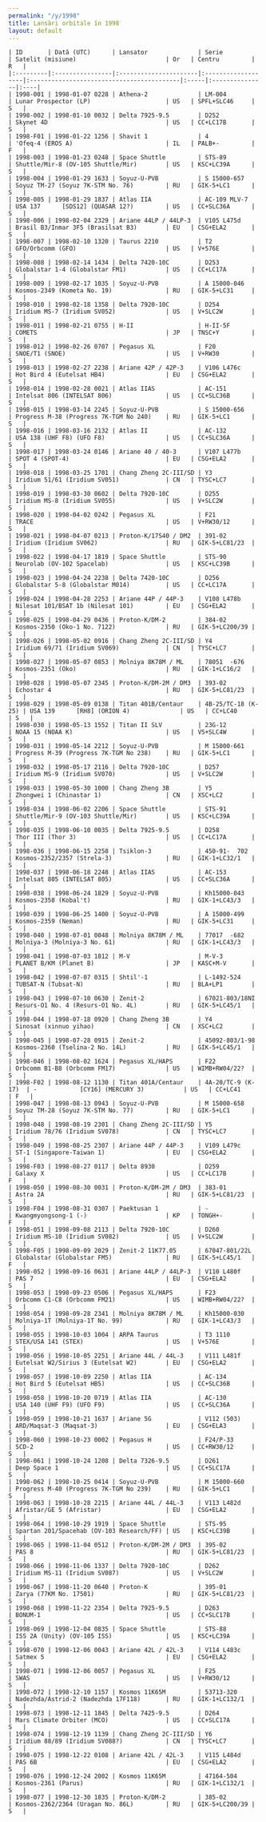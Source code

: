 ```yaml
---
permalink: "/y/1998"
title: Lansări orbitale în 1998
layout: default
---
```


    | ID       | Dată (UTC)      | Lansator              | Serie              | Satelit (misiune)                         | Or   | Centru         | R   |
    |:---------|:----------------|:----------------------|:-------------------|:------------------------------------------|:-----|:---------------|:----|
    | 1998-001 | 1998-01-07 0228 | Athena-2              | LM-004             | Lunar Prospector (LP)                     | US   | SPFL+SLC46     | S   |
    | 1998-002 | 1998-01-10 0032 | Delta 7925-9.5        | D252               | Skynet 4D                                 | US   | CC+LC17B       | S   |
    | 1998-F01 | 1998-01-22 1256 | Shavit 1              | 4                  | 'Ofeq-4 (EROS A)                          | IL   | PALB+-         | F   |
    | 1998-003 | 1998-01-23 0248 | Space Shuttle         | STS-89             | Shuttle/Mir-8 (OV-105 Shuttle/Mir)        | US   | KSC+LC39A      | S   |
    | 1998-004 | 1998-01-29 1633 | Soyuz-U-PVB           | S 15000-657        | Soyuz TM-27 (Soyuz 7K-STM No. 76)         | RU   | GIK-5+LC1      | S   |
    | 1998-005 | 1998-01-29 1837 | Atlas IIA             | AC-109 MLV-7       | USA 137      [SDS12] (QUASAR 12?)         | US   | CC+SLC36A      | S   |
    | 1998-006 | 1998-02-04 2329 | Ariane 44LP / 44LP-3  | V105 L475d         | Brasil B3/Inmar 3F5 (Brasilsat B3)        | EU   | CSG+ELA2       | S   |
    | 1998-007 | 1998-02-10 1320 | Taurus 2210           | T2                 | GFO/Orbcomm (GFO)                         | US   | V+576E         | S   |
    | 1998-008 | 1998-02-14 1434 | Delta 7420-10C        | D253               | Globalstar 1-4 (Globalstar FM1)           | US   | CC+LC17A       | S   |
    | 1998-009 | 1998-02-17 1035 | Soyuz-U-PVB           | A 15000-046        | Kosmos-2349 (Kometa No. 19)               | RU   | GIK-5+LC31     | S   |
    | 1998-010 | 1998-02-18 1358 | Delta 7920-10C        | D254               | Iridium MS-7 (Iridium SV052)              | US   | V+SLC2W        | S   |
    | 1998-011 | 1998-02-21 0755 | H-II                  | H-II-5F            | COMETS                                    | JP   | TNSC+Y         | S   |
    | 1998-012 | 1998-02-26 0707 | Pegasus XL            | F20                | SNOE/T1 (SNOE)                            | US   | V+RW30         | S   |
    | 1998-013 | 1998-02-27 2238 | Ariane 42P / 42P-3    | V106 L476c         | Hot Bird 4 (Eutelsat HB4)                 | EU   | CSG+ELA2       | S   |
    | 1998-014 | 1998-02-28 0021 | Atlas IIAS            | AC-151             | Intelsat 806 (INTELSAT 806)               | US   | CC+SLC36B      | S   |
    | 1998-015 | 1998-03-14 2245 | Soyuz-U-PVB           | S 15000-656        | Progress M-38 (Progress 7K-TGM No 240)    | RU   | GIK-5+LC1      | S   |
    | 1998-016 | 1998-03-16 2132 | Atlas II              | AC-132             | USA 138 (UHF F8) (UFO F8)                 | US   | CC+SLC36A      | S   |
    | 1998-017 | 1998-03-24 0146 | Ariane 40 / 40-3      | V107 L477b         | SPOT 4 (SPOT-4)                           | EU   | CSG+ELA2       | S   |
    | 1998-018 | 1998-03-25 1701 | Chang Zheng 2C-III/SD | Y3                 | Iridium 51/61 (Iridium SV051)             | CN   | TYSC+LC7       | S   |
    | 1998-019 | 1998-03-30 0602 | Delta 7920-10C        | D255               | Iridium MS-8 (Iridium SV055)              | US   | V+SLC2W        | S   |
    | 1998-020 | 1998-04-02 0242 | Pegasus XL            | F21                | TRACE                                     | US   | V+RW30/12      | S   |
    | 1998-021 | 1998-04-07 0213 | Proton-K/17S40 / DM2  | 391-02             | Iridium (Iridium SV062)                   | RU   | GIK-5+LC81/23  | S   |
    | 1998-022 | 1998-04-17 1819 | Space Shuttle         | STS-90             | Neurolab (OV-102 Spacelab)                | US   | KSC+LC39B      | S   |
    | 1998-023 | 1998-04-24 2238 | Delta 7420-10C        | D256               | Globalstar 5-8 (Globalstar M014)          | US   | CC+LC17A       | S   |
    | 1998-024 | 1998-04-28 2253 | Ariane 44P / 44P-3    | V108 L478b         | Nilesat 101/BSAT 1b (Nilesat 101)         | EU   | CSG+ELA2       | S   |
    | 1998-025 | 1998-04-29 0436 | Proton-K/DM-2         | 384-02             | Kosmos-2350 (Oko-1 No. 7122)              | RU   | GIK-5+LC200/39 | S   |
    | 1998-026 | 1998-05-02 0916 | Chang Zheng 2C-III/SD | Y4                 | Iridium 69/71 (Iridium SV069)             | CN   | TYSC+LC7       | S   |
    | 1998-027 | 1998-05-07 0853 | Molniya 8K78M / ML    | 78051  -676        | Kosmos-2351 (Oko)                         | RU   | GIK-1+LC16/2   | S   |
    | 1998-028 | 1998-05-07 2345 | Proton-K/DM-2M / DM3  | 393-02             | Echostar 4                                | RU   | GIK-5+LC81/23  | S   |
    | 1998-029 | 1998-05-09 0138 | Titan 401B/Centaur    | 4B-25/TC-18 (K-25) | USA 139      [RH8] (ORION 4)              | US   | CC+LC40        | S   |
    | 1998-030 | 1998-05-13 1552 | Titan II SLV          | 23G-12             | NOAA 15 (NOAA K)                          | US   | VS+SLC4W       | S   |
    | 1998-031 | 1998-05-14 2212 | Soyuz-U-PVB           | M 15000-661        | Progress M-39 (Progress 7K-TGM No 238)    | RU   | GIK-5+LC1      | S   |
    | 1998-032 | 1998-05-17 2116 | Delta 7920-10C        | D257               | Iridium MS-9 (Iridium SV070)              | US   | V+SLC2W        | S   |
    | 1998-033 | 1998-05-30 1000 | Chang Zheng 3B        | Y5                 | Zhongwei 1 (Chinastar 1)                  | CN   | XSC+LC2        | S   |
    | 1998-034 | 1998-06-02 2206 | Space Shuttle         | STS-91             | Shuttle/Mir-9 (OV-103 Shuttle/Mir)        | US   | KSC+LC39A      | S   |
    | 1998-035 | 1998-06-10 0035 | Delta 7925-9.5        | D258               | Thor III (Thor 3)                         | US   | CC+LC17A       | S   |
    | 1998-036 | 1998-06-15 2258 | Tsiklon-3             | 450-91-  702       | Kosmos-2352/2357 (Strela-3)               | RU   | GIK-1+LC32/1   | S   |
    | 1998-037 | 1998-06-18 2248 | Atlas IIAS            | AC-153             | Intelsat 805 (INTELSAT 805)               | US   | CC+SLC36A      | S   |
    | 1998-038 | 1998-06-24 1829 | Soyuz-U-PVB           | Kh15000-043        | Kosmos-2358 (Kobal't)                     | RU   | GIK-1+LC43/3   | S   |
    | 1998-039 | 1998-06-25 1400 | Soyuz-U-PVB           | A 15000-499        | Kosmos-2359 (Neman)                       | RU   | GIK-5+LC31     | S   |
    | 1998-040 | 1998-07-01 0048 | Molniya 8K78M / ML    | 77017  -682        | Molniya-3 (Molniya-3 No. 61)              | RU   | GIK-1+LC43/3   | S   |
    | 1998-041 | 1998-07-03 1812 | M-V                   | M-V-3              | PLANET B/KM (Planet B)                    | JP   | KASC+M-V       | S   |
    | 1998-042 | 1998-07-07 0315 | Shtil'-1              | L-1492-524         | TUBSAT-N (Tubsat-N)                       | RU   | BLA+LP1        | S   |
    | 1998-043 | 1998-07-10 0630 | Zenit-2               | 67021-803/18NI     | Resurs-O1 No. 4 (Resurs-O1 No. 4L)        | RU   | GIK-5+LC45/1   | S   |
    | 1998-044 | 1998-07-18 0920 | Chang Zheng 3B        | Y4                 | Sinosat (xinnuo yihao)                    | CN   | XSC+LC2        | S   |
    | 1998-045 | 1998-07-28 0915 | Zenit-2               | 45092-803/1-98     | Kosmos-2360 (Tselina-2 No. 14L)           | RU   | GIK-5+LC45/1   | S   |
    | 1998-046 | 1998-08-02 1624 | Pegasus XL/HAPS       | F22                | Orbcomm B1-B8 (Orbcomm FM17)              | US   | WIMB+RW04/22?  | S   |
    | 1998-F02 | 1998-08-12 1130 | Titan 401A/Centaur    | 4A-20/TC-9 (K-17)  | -            [CY16] (MERCURY 3)           | US   | CC+LC41        | F   |
    | 1998-047 | 1998-08-13 0943 | Soyuz-U-PVB           | M 15000-658        | Soyuz TM-28 (Soyuz 7K-STM No. 77)         | RU   | GIK-5+LC1      | S   |
    | 1998-048 | 1998-08-19 2301 | Chang Zheng 2C-III/SD | Y5                 | Iridium 78/76 (Iridium SV078)             | CN   | TYSC+LC7       | S   |
    | 1998-049 | 1998-08-25 2307 | Ariane 44P / 44P-3    | V109 L479c         | ST-1 (Singapore-Taiwan 1)                 | EU   | CSG+ELA2       | S   |
    | 1998-F03 | 1998-08-27 0117 | Delta 8930            | D259               | Galaxy X                                  | US   | CC+LC17B       | F   |
    | 1998-050 | 1998-08-30 0031 | Proton-K/DM-2M / DM3  | 383-01             | Astra 2A                                  | RU   | GIK-5+LC81/23  | S   |
    | 1998-F04 | 1998-08-31 0307 | Paektusan 1           | -                  | Kwangmyongsong-1 (-)                      | KP   | TONGH+-        | F   |
    | 1998-051 | 1998-09-08 2113 | Delta 7920-10C        | D260               | Iridium MS-10 (Iridium SV082)             | US   | V+SLC2W        | S   |
    | 1998-F05 | 1998-09-09 2029 | Zenit-2 11K77.05      | 67047-801/22L      | Globalstar (Globalstar FM5)               | RU   | GIK-5+LC45/1   | F   |
    | 1998-052 | 1998-09-16 0631 | Ariane 44LP / 44LP-3  | V110 L480f         | PAS 7                                     | EU   | CSG+ELA2       | S   |
    | 1998-053 | 1998-09-23 0506 | Pegasus XL/HAPS       | F23                | Orbcomm C1-C8 (Orbcomm FM21)              | US   | WIMB+RW04/22?  | S   |
    | 1998-054 | 1998-09-28 2341 | Molniya 8K78M / ML    | Kh15000-030        | Molniya-1T (Molniya-1T No. 99)            | RU   | GIK-1+LC43/3   | S   |
    | 1998-055 | 1998-10-03 1004 | ARPA Taurus           | T3 1110            | STEX/USA 141 (STEX)                       | US   | V+576E         | S   |
    | 1998-056 | 1998-10-05 2251 | Ariane 44L / 44L-3    | V111 L481f         | Eutelsat W2/Sirius 3 (Eutelsat W2)        | EU   | CSG+ELA2       | S   |
    | 1998-057 | 1998-10-09 2250 | Atlas IIA             | AC-134             | Hot Bird 5 (Eutelsat HB5)                 | US   | CC+SLC36B      | S   |
    | 1998-058 | 1998-10-20 0719 | Atlas IIA             | AC-130             | USA 140 (UHF F9) (UFO F9)                 | US   | CC+SLC36A      | S   |
    | 1998-059 | 1998-10-21 1637 | Ariane 5G             | V112 (503)         | ARD/Maqsat-3 (Maqsat-3)                   | EU   | CSG+ELA3       | S   |
    | 1998-060 | 1998-10-23 0002 | Pegasus H             | F24/P-33           | SCD-2                                     | US   | CC+RW30/12     | S   |
    | 1998-061 | 1998-10-24 1208 | Delta 7326-9.5        | D261               | Deep Space 1                              | US   | CC+SLC17A      | S   |
    | 1998-062 | 1998-10-25 0414 | Soyuz-U-PVB           | M 15000-660        | Progress M-40 (Progress 7K-TGM No 239)    | RU   | GIK-5+LC1      | S   |
    | 1998-063 | 1998-10-28 2215 | Ariane 44L / 44L-3    | V113 L482d         | Afristar/GE 5 (Afristar)                  | EU   | CSG+ELA2       | S   |
    | 1998-064 | 1998-10-29 1919 | Space Shuttle         | STS-95             | Spartan 201/Spacehab (OV-103 Research/FF) | US   | KSC+LC39B      | S   |
    | 1998-065 | 1998-11-04 0512 | Proton-K/DM-2M / DM3  | 395-02             | PAS 8                                     | RU   | GIK-5+LC81/23  | S   |
    | 1998-066 | 1998-11-06 1337 | Delta 7920-10C        | D262               | Iridium MS-11 (Iridium SV087)             | US   | V+SLC2W        | S   |
    | 1998-067 | 1998-11-20 0640 | Proton-K              | 395-01             | Zarya (77KM No. 17501)                    | RU   | GIK-5+LC81/23  | S   |
    | 1998-068 | 1998-11-22 2354 | Delta 7925-9.5        | D263               | BONUM-1                                   | US   | CC+SLC17B      | S   |
    | 1998-069 | 1998-12-04 0835 | Space Shuttle         | STS-88             | ISS 2A (Unity) (OV-105 ISS)               | US   | KSC+LC39A      | S   |
    | 1998-070 | 1998-12-06 0043 | Ariane 42L / 42L-3    | V114 L483c         | Satmex 5                                  | EU   | CSG+ELA2       | S   |
    | 1998-071 | 1998-12-06 0057 | Pegasus XL            | F25                | SWAS                                      | US   | V+RW30/12      | S   |
    | 1998-072 | 1998-12-10 1157 | Kosmos 11K65M         | 53713-320          | Nadezhda/Astrid-2 (Nadezhda 17F118)       | RU   | GIK-1+LC132/1  | S   |
    | 1998-073 | 1998-12-11 1845 | Delta 7425-9.5        | D264               | Mars Climate Orbiter (MCO)                | US   | CC+SLC17A      | S   |
    | 1998-074 | 1998-12-19 1139 | Chang Zheng 2C-III/SD | Y6                 | Iridium 88/89 (Iridium SV088?)            | CN   | TYSC+LC7       | S   |
    | 1998-075 | 1998-12-22 0108 | Ariane 42L / 42L-3    | V115 L484d         | PAS 6B                                    | EU   | CSG+ELA2       | S   |
    | 1998-076 | 1998-12-24 2002 | Kosmos 11K65M         | 47164-504          | Kosmos-2361 (Parus)                       | RU   | GIK-1+LC132/1  | S   |
    | 1998-077 | 1998-12-30 1835 | Proton-K/DM-2         | 385-02             | Kosmos-2362/2364 (Uragan No. 86L)         | RU   | GIK-5+LC200/39 | S   |

